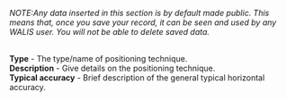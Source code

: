 *NOTE:Any data inserted in this section is by default made public. This means that, once you save your 
record, it can be seen and used by any WALIS user. You will not be able to delete saved data.*</br></br>

**Type** - The type/name of positioning technique.</br>
**Description** - Give details on the positioning technique.</br>
**Typical accuracy** - Brief description of the general typical horizontal accuracy.</br></br>
